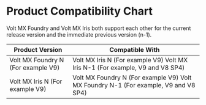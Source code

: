                             

Product Compatibility Chart
===========================

Volt MX  Foundry and Volt MX Iris both support each other for the current release version and the immediate previous version (n-1).

  
| Product Version | Compatible With |
| --- | --- |
| Volt MX Foundry N (For example V9) | Volt MX Iris N (For example V9) Volt MX Iris N-1 (For example, V9 and V8 SP4) |
| Volt MX Iris N (For example V9) | Volt MX Foundry N (For example V9) Volt MX Foundry N-1 (For example, V9 and V8 SP4) |
